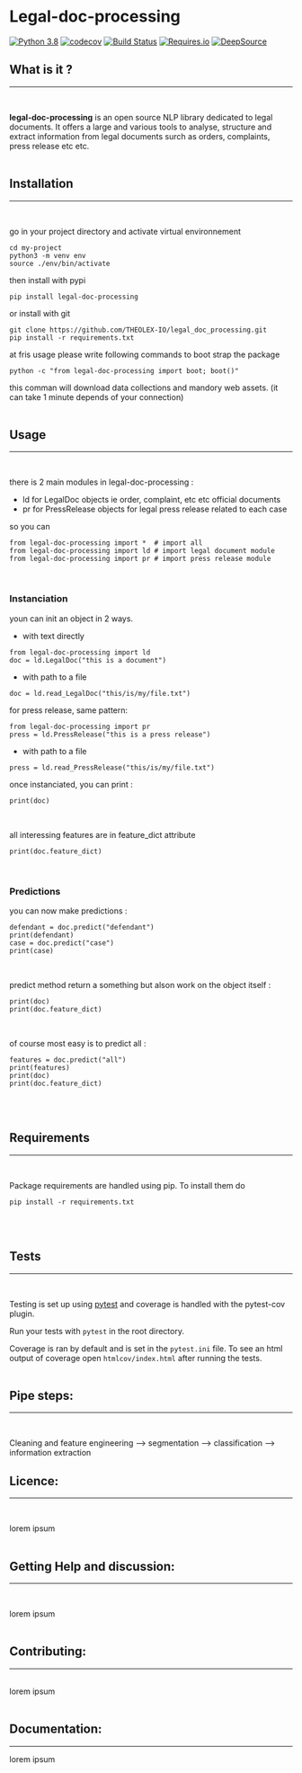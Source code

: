 # Legal-doc-processing

[![Python 3.8](https://img.shields.io/badge/python-3.8-blue.svg)](https://www.python.org/downloads/release/python-380/)
[![codecov](https://codecov.io/gh/THEOLEX-IO/legal_doc_processing/branch/master/graph/badge.svg)](https://codecov.io/gh/THEOLEX-IO/legal_doc_processing)
[![Build Status](https://travis-ci.org/mtchavez/python-package-boilerplate.png?branch=master)](https://travis-ci.org/mtchavez/python-package-boilerplate)
[![Requires.io](https://requires.io/github/mtchavez/python-package-boilerplate/requirements.svg?branch=master)](https://requires.io/github/mtchavez/python-package-boilerplate/requirements?branch=master)
[![DeepSource](https://deepsource.io/gh/THEOLEX-IO/legal_doc_processing.svg/?label=active+issues&show_trend=true)](https://deepsource.io/gh/THEOLEX-IO/legal_doc_processing/?ref=repository-badge)


## What is it ? 
-----------------------------------
<br>

**legal-doc-processing** is an open source NLP library dedicated to legal documents. It offers a large and various tools to analyse, structure and extract information from legal documents surch as orders, complaints, press release etc etc.
<br>
<br>

## Installation
-------------------------------------
<br>

go in your project directory and activate virtual environnement
```
cd my-project
python3 -m venv env
source ./env/bin/activate
```

then install with pypi
```
pip install legal-doc-processing
```

or install with git 
```
git clone https://github.com/THEOLEX-IO/legal_doc_processing.git
pip install -r requirements.txt
```

at fris usage please write following commands to boot strap the package
```
python -c "from legal-doc-processing import boot; boot()"
```
this comman will download data collections and mandory web assets. (it can take 1 minute depends of your connection)
<br>
<br>

## Usage
----------------------------------------------------
<br>

there is 2 main modules in legal-doc-processing : 
- ld for LegalDoc objects ie order, complaint, etc etc official documents
- pr for PressRelease objects for legal press release related to each case

so you can 
```
from legal-doc-processing import *  # import all
from legal-doc-processing import ld # import legal document module
from legal-doc-processing import pr # import press release module
```
<br>

### Instanciation
youn can init an object in 2 ways.
* with text directly
```
from legal-doc-processing import ld
doc = ld.LegalDoc("this is a document")
```
* with path to a file
```
doc = ld.read_LegalDoc("this/is/my/file.txt")
```

for press release, same pattern: 
```
from legal-doc-processing import pr
press = ld.PressRelease("this is a press release")
```
* with path to a file
```
press = ld.read_PressRelease("this/is/my/file.txt")
```

once instanciated, you can print : 
```
print(doc)
```
<br>

all interessing features are in feature_dict attribute
```
print(doc.feature_dict)
```
<br>

### Predictions

you can now make predictions : 
```
defendant = doc.predict("defendant")
print(defendant)
case = doc.predict("case")
print(case)
```
<br>

predict method return a something but alson work on the object itself : 
```
print(doc)
print(doc.feature_dict)
```
<br>

of course most easy is to predict all : 
```
features = doc.predict("all")
print(features)
print(doc)
print(doc.feature_dict)
```
<br>
<br>

## Requirements
-----------------------------------------------------
<br>

Package requirements are handled using pip. To install them do
```
pip install -r requirements.txt
```
<br>
<br>

## Tests
---------------------------------------------------------
<br>

Testing is set up using [pytest](http://pytest.org) and coverage is handled
with the pytest-cov plugin.

Run your tests with ```pytest``` in the root directory.

Coverage is ran by default and is set in the ```pytest.ini``` file.
To see an html output of coverage open ```htmlcov/index.html``` after running the tests.
<br>
<br>

## Pipe steps:  
-----------------------------------
<br>

Cleaning and feature engineering --> segmentation --> classification --> information extraction

## Licence:  
-----------------------------------
<br>

lorem ipsum
<br>
<br>

## Getting Help and discussion:  
-----------------------------------
<br>

lorem ipsum
<br>
<br>


## Contributing:  
-----------------------------------
<br>
lorem ipsum
<br>
<br>

## Documentation:  
-----------------------------------
lorem ipsum
<br>
<br>

